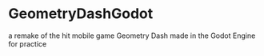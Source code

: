 # GeometryDashGodot
 a remake of the hit mobile game Geometry Dash made in the Godot Engine for practice
